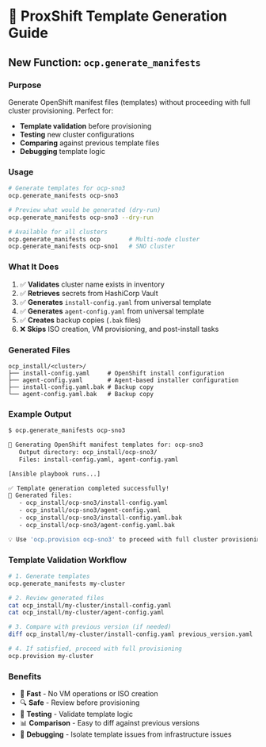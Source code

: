 # 📄 ProxShift Template Generation Guide

## New Function: `ocp.generate_manifests`

### Purpose

Generate OpenShift manifest files (templates) without proceeding with full cluster provisioning. Perfect for:

- **Template validation** before provisioning
- **Testing** new cluster configurations 
- **Comparing** against previous template files
- **Debugging** template logic

### Usage

```bash
# Generate templates for ocp-sno3
ocp.generate_manifests ocp-sno3

# Preview what would be generated (dry-run)
ocp.generate_manifests ocp-sno3 --dry-run

# Available for all clusters
ocp.generate_manifests ocp        # Multi-node cluster
ocp.generate_manifests ocp-sno1   # SNO cluster
```

### What It Does

1. ✅ **Validates** cluster name exists in inventory
2. ✅ **Retrieves** secrets from HashiCorp Vault 
3. ✅ **Generates** `install-config.yaml` from universal template
4. ✅ **Generates** `agent-config.yaml` from universal template
5. ✅ **Creates** backup copies (`.bak` files)
6. ❌ **Skips** ISO creation, VM provisioning, and post-install tasks

### Generated Files

```
ocp_install/<cluster>/
├── install-config.yaml     # OpenShift install configuration
├── agent-config.yaml       # Agent-based installer configuration  
├── install-config.yaml.bak # Backup copy
└── agent-config.yaml.bak   # Backup copy
```

### Example Output

```bash
$ ocp.generate_manifests ocp-sno3

📄 Generating OpenShift manifest templates for: ocp-sno3
   Output directory: ocp_install/ocp-sno3/
   Files: install-config.yaml, agent-config.yaml

[Ansible playbook runs...]

✅ Template generation completed successfully!
📂 Generated files:
   - ocp_install/ocp-sno3/install-config.yaml
   - ocp_install/ocp-sno3/agent-config.yaml  
   - ocp_install/ocp-sno3/install-config.yaml.bak
   - ocp_install/ocp-sno3/agent-config.yaml.bak

💡 Use 'ocp.provision ocp-sno3' to proceed with full cluster provisioning
```

### Template Validation Workflow

```bash
# 1. Generate templates
ocp.generate_manifests my-cluster

# 2. Review generated files
cat ocp_install/my-cluster/install-config.yaml
cat ocp_install/my-cluster/agent-config.yaml

# 3. Compare with previous version (if needed)
diff ocp_install/my-cluster/install-config.yaml previous_version.yaml

# 4. If satisfied, proceed with full provisioning
ocp.provision my-cluster
```

### Benefits

- 🚀 **Fast** - No VM operations or ISO creation
- 🔍 **Safe** - Review before provisioning  
- 🧪 **Testing** - Validate template logic
- 📊 **Comparison** - Easy to diff against previous versions
- 🐛 **Debugging** - Isolate template issues from infrastructure issues